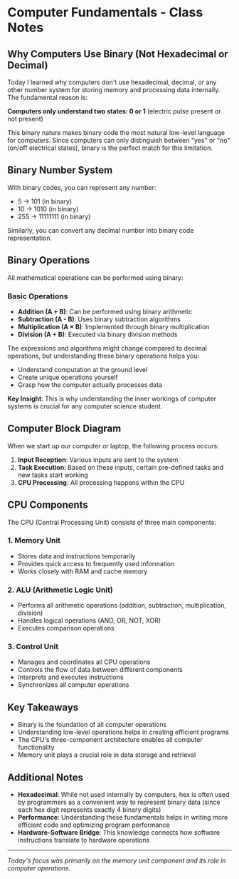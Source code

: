 # Computer Fundamentals - Class Notes

## Why Computers Use Binary (Not Hexadecimal or Decimal)

Today I learned why computers don't use hexadecimal, decimal, or any other number system for storing memory and processing data internally. The fundamental reason is:

**Computers only understand two states: 0 or 1** (electric pulse present or not present)

This binary nature makes binary code the most natural low-level language for computers. Since computers can only distinguish between "yes" or "no" (on/off electrical states), binary is the perfect match for this limitation.

## Binary Number System

With binary codes, you can represent any number:
- 5 → 101 (in binary)
- 10 → 1010 (in binary)
- 255 → 11111111 (in binary)

Similarly, you can convert any decimal number into binary code representation.

## Binary Operations

All mathematical operations can be performed using binary:

### Basic Operations
- **Addition (A + B)**: Can be performed using binary arithmetic
- **Subtraction (A - B)**: Uses binary subtraction algorithms
- **Multiplication (A × B)**: Implemented through binary multiplication
- **Division (A ÷ B)**: Executed via binary division methods

The expressions and algorithms might change compared to decimal operations, but understanding these binary operations helps you:
- Understand computation at the ground level
- Create unique operations yourself
- Grasp how the computer actually processes data

**Key Insight**: This is why understanding the inner workings of computer systems is crucial for any computer science student.

## Computer Block Diagram

When we start up our computer or laptop, the following process occurs:

1. **Input Reception**: Various inputs are sent to the system
2. **Task Execution**: Based on these inputs, certain pre-defined tasks and new tasks start working
3. **CPU Processing**: All processing happens within the CPU

## CPU Components

The CPU (Central Processing Unit) consists of three main components:

### 1. Memory Unit
- Stores data and instructions temporarily
- Provides quick access to frequently used information
- Works closely with RAM and cache memory

### 2. ALU (Arithmetic Logic Unit)
- Performs all arithmetic operations (addition, subtraction, multiplication, division)
- Handles logical operations (AND, OR, NOT, XOR)
- Executes comparison operations

### 3. Control Unit
- Manages and coordinates all CPU operations
- Controls the flow of data between different components
- Interprets and executes instructions
- Synchronizes all computer operations

## Key Takeaways

- Binary is the foundation of all computer operations
- Understanding low-level operations helps in creating efficient programs
- The CPU's three-component architecture enables all computer functionality
- Memory unit plays a crucial role in data storage and retrieval

## Additional Notes

- **Hexadecimal**: While not used internally by computers, hex is often used by programmers as a convenient way to represent binary data (since each hex digit represents exactly 4 binary digits)
- **Performance**: Understanding these fundamentals helps in writing more efficient code and optimizing program performance
- **Hardware-Software Bridge**: This knowledge connects how software instructions translate to hardware operations

---

*Today's focus was primarily on the memory unit component and its role in computer operations.*
